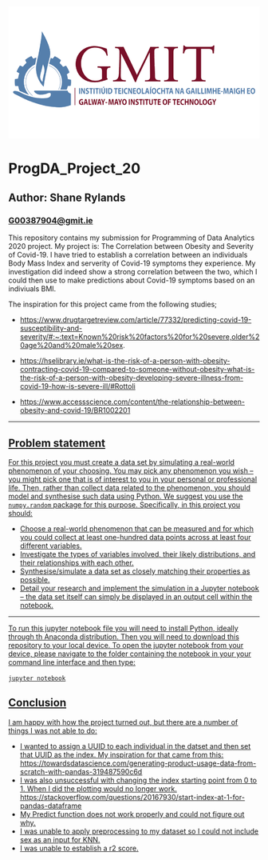 ![GMIT_Logo.png](GMIT-logo.png)

# ProgDA_Project_20

## Author: Shane Rylands

### G00387904@gmit.ie

This repository contains my submission for Programming of Data Analytics 2020 project. My project is: The Correlation between Obesity and Severity of Covid-19. I have tried to establish a correlation between an individuals Body Mass Index and serverity of Covid-19 symptoms they experience. My investigation did indeed show a strong correlation between the two, which I could then use to make predictions about Covid-19 symptoms based on an indiviuals BMI.

The inspiration for this project came from the following studies;

- https://www.drugtargetreview.com/article/77332/predicting-covid-19-susceptibility-and-severity/#:~:text=Known%20risk%20factors%20for%20severe,older%20age%20and%20male%20sex.

- https://hselibrary.ie/what-is-the-risk-of-a-person-with-obesity-contracting-covid-19-compared-to-someone-without-obesity-what-is-the-risk-of-a-person-with-obesity-developing-severe-illness-from-covid-19-how-is-severe-ill/#Rottoli

- https://www.accessscience.com/content/the-relationship-between-obesity-and-covid-19/BR1002201


***

## <u>Problem statement<u>

For this project you must create a data set by simulating a real-world phenomenon of your choosing. You may pick any phenomenon you wish – you might pick one that is of interest to you in your personal or professional life. Then, rather than collect data related to the phenomenon, you should model and synthesise such data using Python.
We suggest you use the `numpy.random` package for this purpose. Specifically, in this project you should:

- Choose a real-world phenomenon that can be measured and for which you could collect at least one-hundred data points across at least four different variables.
- Investigate the types of variables involved, their likely distributions, and their relationships with each other.
- Synthesise/simulate a data set as closely matching their properties as possible.
- Detail your research and implement the simulation in a Jupyter notebook – the data set itself can simply be displayed in an output cell within the notebook.

***

To run this jupyter notebook file you will need to install Python, ideally through th Anaconda distribution. Then you will need to download this repository to your local device. To open the jupyter notebook from your device, please navigate to the folder containing the notebook in your your command line interface and then type: 

`jupyter notebook`

## <u>Conclusion<u>
  
I am happy with how the project turned out, but there are a number of things I was not able to do:
- I wanted to assign a UUID to each individual in the datset and then set that UUID as the index. My inspiration for that came from this:
https://towardsdatascience.com/generating-product-usage-data-from-scratch-with-pandas-319487590c6d
- I was also unsuccessful with changing the index starting point from 0 to 1. When I did the plotting would no longer work.
https://stackoverflow.com/questions/20167930/start-index-at-1-for-pandas-dataframe
- My Predict function does not work properly and could not figure out why.
- I was unable to apply preprocessing to my dataset so I could not include sex as an input for KNN.
- I was unable to establish a r2 score.
